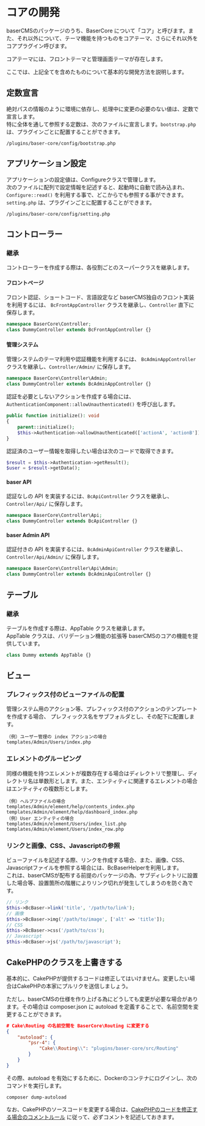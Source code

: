 # コアの開発

baserCMSのパッケージのうち、BaserCore について「コア」と呼びます。また、それ以外について、テーマ機能を持つものをコアテーマ、さらにそれ以外をコアプラグイン呼びます。  

コアテーマには、フロントテーマと管理画面テーマが存在します。

ここでは、上記全てを含めたものについて基本的な開発方法を説明します。

## 定数宣言
絶対パスの情報のように環境に依存し、処理中に変更の必要のない値は、定数で宣言します。  
特に全体を通して参照する定数は、次のファイルに宣言します。`bootstrap.php` は、プラグインごとに配置することができます。

```shell
/plugins/baser-core/config/bootstrap.php
```


## アプリケーション設定
アプリケーションの設定値は、Configureクラスで管理します。  
次のファイルに配列で設定情報を記述すると、起動時に自動で読み込まれ、`Configure::read()` を利用する事で、どこからでも参照する事ができます。`setting.php` は、プラグインごとに配置することができます。

```shell
/plugins/baser-core/config/setting.php
```


## コントローラー
### 継承
コントローラーを作成する際は、各役割ごとのスーパークラスを継承します。

#### フロントページ
フロント認証、ショートコード、言語設定など baserCMS独自のフロント実装を利用するには、
`BcFrontAppController` クラスを継承し、`Controller` 直下に保存します。  


```php
namespace BaserCore\Controller;
class DummyController extends BcFrontAppController {}
```

#### 管理システム
管理システムのテーマ利用や認証機能を利用するには、
`BcAdminAppController` クラスを継承し、`Controller/Admin/` に保存します。
 
```php
namespace BaserCore\Controller\Admin;
class DummyController extends BcAdminAppController {}
```

認証を必要としないアクションを作成する場合には、`AuthenticationComponent::allowUnauthenticated()` を呼び出します。

```php
public function initialize(): void
{
    parent::initialize();
    $this->Authentication->allowUnauthenticated(['actionA', 'actionB']);
}
```

認証済のユーザー情報を取得したい場合は次のコードで取得できます。

```php
$result = $this->Authentication->getResult();
$user = $result->getData();
```

#### baser API
認証なしの API を実装するには、`BcApiController` クラスを継承し、`Controller/Api/` に保存します。
```php
namespace BaserCore\Controller\Api;
class DummyController extends BcApiController {}
```

#### baser Admin API
認証付きの API を実装するには、`BcAdminApiController` クラスを継承し、`Controller/Api/Admin/` に保存します。
```php
namespace BaserCore\Controller\Api\Admin;
class DummyController extends BcAdminApiController {}
```

## テーブル
### 継承
テーブルを作成する際は、AppTable クラスを継承します。  
AppTable クラスは、バリデーション機能の拡張等 baserCMSのコアの機能を提供しています。

```php
class Dummy extends AppTable {}
```

## ビュー

### プレフィックス付のビューファイルの配置
管理システム用のアクション等、プレフィックス付のアクションのテンプレートを作成する場合、
プレフィックス名をサブフォルダとし、その配下に配置します。

    （例）ユーザー管理の index アクションの場合
    templates/Admin/Users/index.php

### エレメントのグルーピング
同様の機能を持つエレメントが複数存在する場合はディレクトリで整理し、ディレクトリ名は単数形とします。また、エンティティに関連するエレメントの場合はエンティティの複数形とします。

    （例）ヘルプファイルの場合
    templates/Admin/element/help/contents_index.php
    templates/Admin/element/help/dashboard_index.php
    （例）User エンティティの場合
    templates/Admin/element/Users/index_list.php
    templates/Admin/element/Users/index_row.php

### リンクと画像、CSS、Javascriptの参照

ビューファイルを記述する際、リンクを作成する場合、また、画像、CSS、Javascriptファイルを参照する場合には、BcBaserHelperを利用します。  
これは、baserCMSが配布する前提のパッケージの為、サブディレクトリに設置した場合等、設置箇所の階層によりリンク切れが発生してしまうのを防ぐ為です。

```php
// リンク
$this->BcBaser->link('title', '/path/to/link');
// 画像
$this->BcBaser->img('/path/to/image', ['alt' => 'title']);
// CSS
$this->BcBaser->css('/path/to/css');
// Javascript
$this->BcBaser->js('/path/to/javascript');
```

## CakePHPのクラスを上書きする
基本的に、CakePHPが提供するコードは修正してはいけません。変更したい場合はCakePHPの本家にプルリクを送信しましょう。  

ただし、baserCMSの仕様を作り上げる為にどうしても変更が必要な場合があります。その場合は composer.json に autoload を定義することで、名前空間を変更することができます。

```json
# Cake\Routing の名前空間を BaserCore\Routing に変更する
{
    "autoload": {
        "psr-4": {
            "Cake\\Routing\\": "plugins/baser-core/src/Routing"
        }
    }
}
```
その際、autoload を有効にするために、Dockerのコンテナにログインし、次のコマンドを実行します。
```shell
composer dump-autoload
```

なお、CakePHPのソースコードを変更する場合は、[CakePHPのコードを修正する場合のコメントルール](../terms/coding#cakephpのコードを修正する場合のコメントルール) に従って、必ずコメントを記述しておきます。

